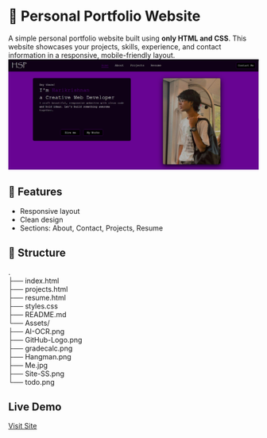 # 🎨 Personal Portfolio Website

A simple personal portfolio website built using **only HTML and CSS**. This website showcases your projects, skills, experience, and contact information in a responsive, mobile-friendly layout.  
![Screen Shot](Assets/Site-SS.png)  
## 🔧 Features
- Responsive layout  
- Clean design  
- Sections: About, Contact, Projects, Resume
## 📁 Structure
.  
├── index.html  
├── projects.html  
├── resume.html  
├── styles.css  
├── README.md  
└── Assets/  
├── AI-OCR.png  
├── GitHub-Logo.png  
├── gradecalc.png  
├── Hangman.png  
├── Me.jpg  
├── Site-SS.png  
└── todo.png  
## Live Demo
[Visit Site](https://github.com/Harikrishnanspillai/HSP)